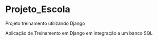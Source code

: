 # Projeto_Escola
Projeto treinamento utilizando Django


Aplicação de Treinamento em Django em integração a um banco SQL

